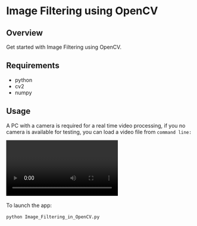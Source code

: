 # Image Filtering using OpenCV

## Overview

Get started with Image Filtering using OpenCV.

## Requirements

- python
- cv2
- numpy

## Usage

A PC with a camera is required for a real time video processing, if you no camera is available for testing, you can load a video file from `command line:`

![](./demo.mp4)

To launch the app:

```python
python Image_Filtering_in_OpenCV.py  
```

